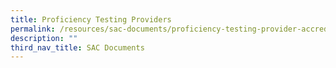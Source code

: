 ```yaml
---
title: Proficiency Testing Providers
permalink: /resources/sac-documents/proficiency-testing-provider-accreditation/
description: ""
third_nav_title: SAC Documents
---
```

